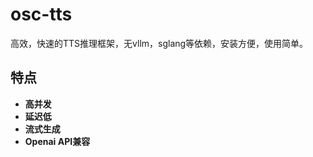 # osc-tts

高效，快速的TTS推理框架，无vllm，sglang等依赖，安装方便，使用简单。

## 特点

- **高并发**
- **延迟低**
- **流式生成**
- **Openai API兼容**

